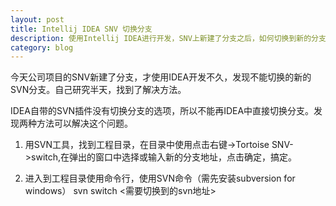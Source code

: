 ```yaml
---
layout: post
title: Intellij IDEA SNV 切换分支
description: 使用Intellij IDEA进行开发，SNV上新建了分支之后，如何切换到新的分支。关键字：Java,IDEA,SNV,分支切换
category: blog
---
```


今天公司项目的SNV新建了分支，才使用IDEA开发不久，发现不能切换的新的SVN分支。自己研究半天，找到了解决方法。


IDEA自带的SVN插件没有切换分支的选项，所以不能再IDEA中直接切换分支。发现两种方法可以解决这个问题。

1. 用SVN工具，找到工程目录，在目录中使用点击右键->Tortoise SNV->switch,在弹出的窗口中选择或输入新的分支地址，点击确定，搞定。

2. 进入到工程目录使用命令行，使用SVN命令（需先安装subversion for windows）
svn switch <需要切换到的svn地址>